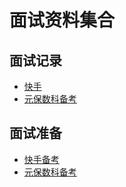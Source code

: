 # 面试资料集合

## 面试记录

- [快手](/docs/interviewRecord/kuaishou_interviewRecord.md)
- [元保数科备考](/docs/interviewRecord/kuaishou_interviewRecord.md)

## 面试准备

- [快手备考](/docs/interviewRecord/kuaishou_interviewRecord.md)
- [元保数科备考](/docs/interviewRecord/kuaishou_interviewRecord.md)